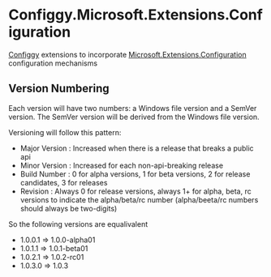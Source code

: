 # Configgy.Microsoft.Extensions.Configuration

[Configgy](https://github.com/bungeemonkee/Configgy) extensions to incorporate [Microsoft.Extensions.Configuration](https://www.nuget.org/packages/Microsoft.Extensions.Configuration/) configuration mechanisms

## Version Numbering

Each version will have two numbers: a Windows file version and a SemVer version. The SemVer version will be derived from the Windows file version.

Versioning will follow this pattern:

* Major Version : Increased when there is a release that breaks a public api
* Minor Version : Increased for each non-api-breaking release
* Build Number : 0 for alpha versions, 1 for beta versions, 2 for release candidates, 3 for releases
* Revision : Always 0 for release versions, always 1+ for alpha, beta, rc versions to indicate the alpha/beta/rc  number (alpha/beeta/rc numbers should always be two-digits)

So the following versions are equalivalent

* 1.0.0.1 => 1.0.0-alpha01
* 1.0.1.1 => 1.0.1-beta01
* 1.0.2.1 => 1.0.2-rc01
* 1.0.3.0 => 1.0.3
